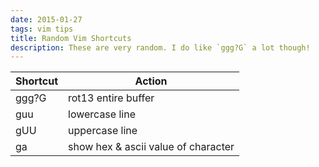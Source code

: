 ```yaml
---
date: 2015-01-27
tags: vim tips
title: Random Vim Shortcuts
description: These are very random. I do like `ggg?G` a lot though!
---
```


| Shortcut | Action                              |
| -------- | ----------------------------------- |
| ggg?G    | rot13 entire buffer                 |
| guu      | lowercase line                      |
| gUU      | uppercase line                      |
| ga       | show hex & ascii value of character |
